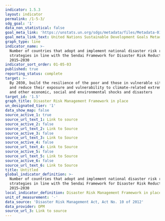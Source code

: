 ```yaml
---
indicator: 1.5.3
layout: indicator
permalink: /1-5-3/
sdg_goal: '1'
data_non_statistical: false
goal_meta_link: 'https://unstats.un.org/sdgs/metadata/files/Metadata-01-05-03.pdf'
goal_meta_link_text: United Nations Sustainable Development Goals Metadata
graph_type: line
indicator_name: >-
  Number of countries that adopt and implement national disaster risk reduction
  strategies in line with the Sendai Framework for Disaster Risk Reduction
  2015–2030
indicator_sort_order: 01-05-03
published: true
reporting_status: complete
target: >-
  By 2030, build the resilience of the poor and those in vulnerable situations
  and reduce their exposure and vulnerability to climate-related extreme events
  and other economic, social and environmental shocks and disasters
target_id: '1.5'
graph_title: Disaster Risk Management Framework in place
un_designated_tier: '1'
data_show_map: false
source_active_1: true
source_url_text_1: Link to source
source_active_2: false
source_url_text_2: Link to Source
source_active_3: false
source_url_text_3: Link to Source
source_active_4: false
source_url_text_4: Link to Source
source_active_5: false
source_url_text_5: Link to Source
source_active_6: false
source_url_text_6: Link to Source
title: Untitled
global_indicator_definition: >-
  Number of countries that adopt and implement national disaster risk reduction
  strategies in line with the Sendai Framework for Disaster Risk Reduction
  2015–2030
local_indicator_definition: Disaster Risk Management Framework in place
unit_of_measurement: '-'
data_source: 'Disaster Risk Management Act, Act No. 10 of 2012'
data_provider: OPM
source_url_3: Link to source
---
```

